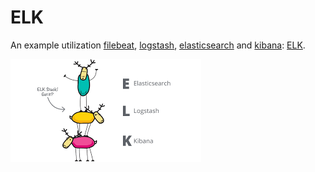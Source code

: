 # ELK

An example utilization [filebeat](https://www.elastic.co/beats/filebeat), [logstash](https://www.elastic.co/logstash), [elasticsearch](https://www.elastic.co/) and [kibana](https://www.elastic.co/kibana): [ELK](https://www.elastic.co/what-is/elk-stack).


![alt text](images/elk.png "ELK")
